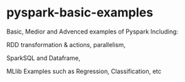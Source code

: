 # pyspark-basic-examples

Basic, Medior and Advenced examples of Pyspark Including:
  
  RDD transformation &amp; actions, parallelism, 
  
  SparkSQL and Dataframe, 
  
  MLlib Examples such as Regression, Classification, etc
